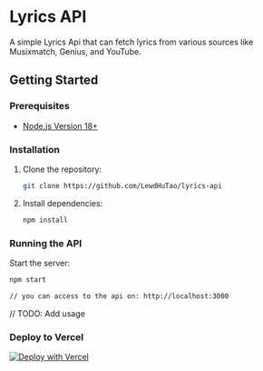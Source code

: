 # Lyrics API

A simple Lyrics Api that can fetch lyrics from various sources like Musixmatch, Genius, and YouTube.

## Getting Started

### Prerequisites

- [Node.js Version 18+](https://nodejs.org/) 

### Installation

1. Clone the repository:

    ```bash
    git clone https://github.com/LewdHuTao/lyrics-api
    ```

3. Install dependencies:

    ```bash
    npm install
    ```

### Running the API

Start the server:

```bash
npm start

// you can access to the api on: http://localhost:3000
```

// TODO: Add usage

### Deploy to Vercel

[![Deploy with Vercel](https://vercel.com/button)](https://vercel.com/new/clone?repository-url=https%3A%2F%2Fgithub.com%2FLewdHuTao%2Fllyrics-api)
